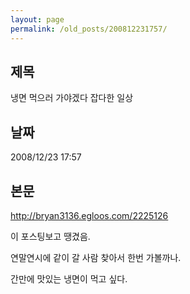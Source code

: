 ```yaml
---
layout: page
permalink: /old_posts/200812231757/
---
```


## 제목
냉면 먹으러 가야겠다 잡다한 일상

## 날짜
2008/12/23 17:57

## 본문
<a href="http://bryan3136.egloos.com/2225126">http://bryan3136.egloos.com/2225126</a>

이 포스팅보고 땡겼음.

연말연시에 같이 갈 사람 찾아서 한번 가볼까나.

간만에 맛있는 냉면이 먹고 싶다.